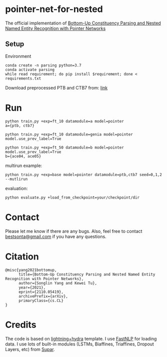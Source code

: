 # pointer-net-for-nested
The official implementation of  [Bottom-Up Constituency Parsing and Nested Named Entity Recognition with Pointer Networks](https://arxiv.org/pdf/2110.05419.pdf)


## Setup
Environment 
```
conda create -n parsing python=3.7
conda activate parsing
while read requirement; do pip install $requirement; done < requirements.txt 
```

Download preprocessed PTB and CTB7 from: [link](https://drive.google.com/drive/folders/1qFP2JbcltAJ-Jq3MpkS--0MGEIgyE6vQ?usp=sharing)


 
# Run
```
python train.py +exp=ft_10 datamodule=a model=pointer 
a={ptb, ctb7}

python train.py +exp=ft_10 datamodule=genia model=pointer model.use_prev_label=True 

python train.py +exp=ft_50 datamodule=b model=pointer model.use_prev_label=True
b={ace04, ace05}
```

multirun example:
```
python train.py +exp=base model=pointer datamodule=ptb,ctb7 seed=0,1,2 --mutlirun
```

evaluation:
```
python evaluate.py +load_from_checkpoint=your/checkpoint/dir
```   


# Contact
Please let me know if there are any bugs. Also, feel free to contact bestsonta@gmail.com if you have any questions.

# Citation
```
@misc{yang2021bottomup,
      title={Bottom-Up Constituency Parsing and Nested Named Entity Recognition with Pointer Networks}, 
      author={Songlin Yang and Kewei Tu},
      year={2021},
      eprint={2110.05419},
      archivePrefix={arXiv},
      primaryClass={cs.CL}
}
```

# Credits
The code is based on [lightning+hydra](https://github.com/ashleve/lightning-hydra-template) template. I use [FastNLP](https://github.com/fastnlp/fastNLP) for loading data. I use lots of built-in modules (LSTMs, Biaffines, Triaffines, Dropout Layers, etc) from [Supar](https://github.com/yzhangcs/parser/tree/main/supar).  




